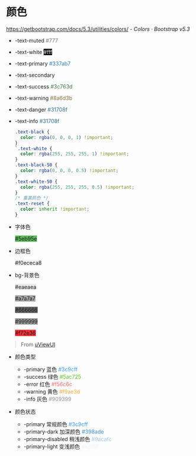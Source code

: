 # 颜色

https://getbootstrap.com/docs/5.3/utilities/colors/ - *Colors · Bootstrap v5.3*

- -text-muted <span style="color:#777">#777</span>
- -text-white <span style="background-color: #000;color:#fff">#fff</span>
- -text-primary <span style="color:#337ab7">#337ab7</span>
- -text-secondary
- -text-success <span style="color:#3c763d">#3c763d</span>
- -text-warning <span style="color:#8a6d3b">#8a6d3b</span>
- -text-danger <span style="color:#31708f">#31708f</span>
- -text-info <span style="color:#31708f">#31708f</span>

  ```css
  .text-black {
    color: rgba(0, 0, 0, 1) !important;
  }
  `.text-white {
    color: rgba(255, 255, 255, 1) !important;
  }
  .text-black-50 {
    color: rgba(0, 0, 0, 0.5) !important;
  }
  .text-white-50 {
    color: rgba(255, 255, 255, 0.5) !important;
  }
  /* 重置颜色 */
  .text-reset {
    color: inherit !important;
  }
  ```

- 字体色

  <span style="background-color: #5eb95e">#5eb95e</span>

- 边框色

  <span style="background-color: #f0ececa8">#f0ececa8</span>

- bg-背景色

  <span style="background-color: #eaeaea">\#eaeaea</span>

  <span style="background-color: #a7a7a7">\#a7a7a7</span>

  <span style="background-color: #666666">\#666666</span>

  <span style="background-color: #999999">\#999999</span>

  <span style="background-color: #f72e36">\#f72e36</span>

> From [uViewUI](https://www.uviewui.com/components/color.html)

- 颜色类型
  - -primary 蓝色 <span style="color: #3c9cff">#3c9cff</span>
  - -success 绿色 <span style="color: #5ac725">#5ac725</span>
  - -error 红色 <span style="color: #f56c6c">#f56c6c</span>
  - -warning 黄色 <span style="color: #f9ae3d">#f9ae3d</span>
  - -info 灰色 <span style="color: #909399">#909399</span>

- 颜色状态
  - -primary 常规颜色 <span style="color: #3c9cff">#3c9cff</span>
  - -primary-dark 加深颜色 <span style="color: #398ade">#398ade</span>
  - -primary-disabled 稍浅颜色 <span style="color: #9acafc">#9acafc</span>
  - -primary-light 变浅颜色 <span style="color: #ecf5ff">#ecf5ff</span>

